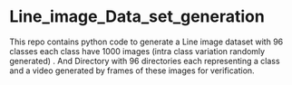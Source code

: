 # Line_image_Data_set_generation
This repo contains python code to generate a Line image dataset with 96 classes each class have 1000 images (intra class variation randomly generated) . And  Directory with 96 directories each representing a class and a video generated by frames of these images for verification.
